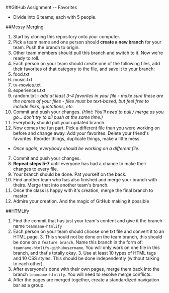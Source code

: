 ##GitHub Assignment -- Favorites
- Divide into 6 teams; each with 5 people.

##Messy Merging
1. Start by cloning this repository onto your computer.
2. Pick a team name and one person should **create a new branch** for your team. Push the branch to origin. 
3. Other team members should pull this branch and switch to it.  Now we're ready to roll.
4. Each person on your team should create one of the following files, add their favorites of that category to the file, and save it to your branch:
  1. food.txt
  2. music.txt
  3. tv-movies.txt
  4. experiences.txt
  5. random.txt
    - *add at least 3-4 favorites in your file*
    - *make sure these are the names of your files*
    - *files must be text-based, but feel free to include links, quotations, etc.*
4. Commit and push your changes.  *(Hint: You'll need to pull / merge as you go... don't try to all push at the same time.)*
5. Everybody should pull your updated branch.
6. Now comes the fun part. Pick a different file than you were working on before and change away. Add your favorites. Delete your friend's favorites. Reorder things, duplicate things, make a little mess.
  - *Once again, everybody should be working on a different file.*
7. Commit and push your changes.
8. **Repeat steps 5-7** until everyone has had a chance to make their changes to every file.
9. Your branch should be done. Pat yourself on the back.
10. Find another team who has also finished and merge your branch with theirs.  Merge that into another team's branch.
11. Once the class is happy with it's creation, merge the final branch to master.
12. Admire your creation. And the magic of GitHub making it possible

##HTMLify
1. Find the commit that has just your team's content and give it the branch name `teamname-htmlify`
2. Each person on your team should choose one txt file and convert it to an HTML page.
    3. This should not be done on the team branch, this should be done on a `feature branch`. Name this branch in the form of: `teamname-htmlify-githubusername`. You will only work on one file in this branch, and that's totally okay.
    3. Use at least 10 types of HTML tags and 10 CSS styles. This should be done independently (without talking to each other).
3. After everyone's done with their own pages, merge them back into the branch `teamname-htmlify`. You will need to resolve merge conflicts.
4. After the pages are merged together, create a standardized navigation bar as a group.